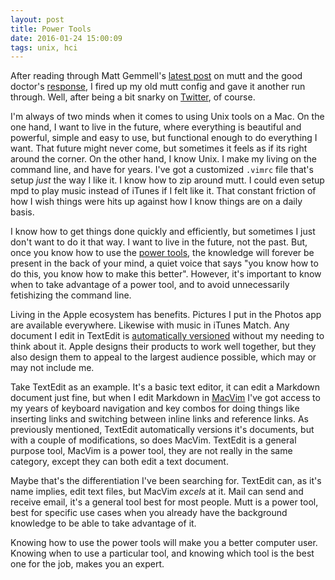 ```yaml
---
layout: post
title: Power Tools
date: 2016-01-24 15:00:09
tags: unix, hci
---
```


After reading through Matt Gemmell's [latest post][1] on mutt and the good doctor's [response][2], I fired up my old mutt config and gave it another run through. Well, after being a bit snarky on [Twitter][3], of course. 

I'm always of two minds when it comes to using Unix tools on a Mac. On the one hand, I want to live in the future, where everything is beautiful and powerful, simple and easy to use, but functional enough to do everything I want. That future might never come, but sometimes it feels as if its right around the corner. On the other hand, I know Unix. I make my living on the command line, and have for years. I've got a customized `.vimrc` file that's setup *just* the way I like it. I know how to zip around mutt. I could even setup mpd to play music instead of iTunes if I felt like it. That constant friction of how I wish things were hits up against how I know things are on a daily basis. 

I know how to get things done quickly and efficiently, but sometimes I just don't want to do it that way. I want to live in the future, not the past. But, once you know how to use the [power tools][4], the knowledge will forever be present in the back of your mind, a quiet voice that says "you know how to do this, you know how to make this better". However, it's important to know when to take advantage of a power tool, and to avoid unnecessarily fetishizing the command line. 

Living in the Apple ecosystem has benefits. Pictures I put in the Photos app are available everywhere. Likewise with music in iTunes Match. Any document I edit in TextEdit is [automatically versioned][5] without my needing to think about it. Apple designs their products to work well together, but they also design them to appeal to the largest audience possible, which may or may not include me.

Take TextEdit as an example. It's a basic text editor, it can edit a Markdown document just fine, but when I edit Markdown in [MacVim][6] I've got access to my years of keyboard navigation and key combos for doing things like inserting links and switching between inline links and reference links. As previously mentioned, TextEdit automatically versions it's documents, but with a couple of modifications, so does MacVim. TextEdit is a general purpose tool, MacVim is a power tool, they are not really in the same category, except they can both edit a text document. 

Maybe that's the differentiation I've been searching for. TextEdit can, as it's name implies, edit text files, but MacVim *excels* at it. Mail can send and receive email, it's a general tool best for most people. Mutt is a power tool, best for specific use cases when you already have the background knowledge to be able to take advantage of it. 

Knowing how to use the power tools will make you a better computer user. Knowing when to use a particular tool, and knowing which tool is the best one for the job, makes you an expert.


[1]: http://www.mattgemmell.co.uk/the-dao-of-the-shell/
[2]: http://leancrew.com/all-this/2016/01/filing-mail/
[3]: https://twitter.com/ibuys/status/689227413037969408
[4]: http://www.amazon.com/Unix-Power-Tools-Third-Edition/dp/0596003307?tag=duckduckgo-osx-20
[5]: https://support.apple.com/kb/PH21966?locale=en_US
[6]: http://jonathanbuys.net/08-04-2011/Text_Editing_in_MacVim.html
